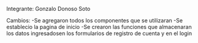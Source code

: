 Integrante: Gonzalo Donoso Soto

Cambios: 
-Se agregaron todos los componentes que se utilizaran
-Se establecio la pagina de inicio
-Se crearon las funciones que almacenaran los datos ingresadosen los formularios de registro de cuenta y en el login
